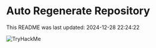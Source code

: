 # Auto Regenerate Repository

This README was last updated: 2024-12-28 22:24:22

 ![TryHackMe](https://tryhackme.com/badge/533634)